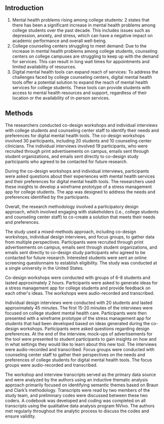 
## Introduction 

1. Mental health problems rising among college students: 2 states that there has been a significant increase in mental health problems among college students over the past decade. This includes issues such as depression, anxiety, and stress, which can have a negative impact on academic performance and overall well-being. 
2. College counseling centers struggling to meet demand: Due to the increase in mental health problems among college students, counseling centers on college campuses are struggling to keep up with the demand for services. This can result in long wait times for appointments and limited availability of resources. 
3. Digital mental health tools can expand reach of services: To address the challenges faced by college counseling centers, digital mental health tools offer a potential solution to expand the reach of mental health services for college students. These tools can provide students with access to mental health resources and support, regardless of their location or the availability of in-person services.

## Methods

The researchers conducted co-design workshops and individual interviews with college students and counseling center staff to identify their needs and preferences for digital mental health tools. The co-design workshops involved 30 participants, including 20 students and 10 counseling center clinicians. The individual interviews involved 19 participants, who were recruited through print advertisements on campus, emails sent through student organizations, and emails sent directly to co-design study participants who agreed to be contacted for future research. 

During the co-design workshops and individual interviews, participants were asked questions about their experiences with mental health services and their preferences for digital mental health tools. The researchers used these insights to develop a wireframe prototype of a stress management app for college students. The app was designed to address the needs and preferences identified by the participants.

Overall, the research methodology involved a participatory design approach, which involved engaging with stakeholders (i.e., college students and counseling center staff) to co-create a solution that meets their needs and preferences.


The study used a mixed-methods approach, including co-design workshops, individual design interviews, and focus groups, to gather data from multiple perspectives. Participants were recruited through print advertisements on campus, emails sent through student organizations, and emails sent directly to co-design study participants who agreed to be contacted for future research. Interested students were sent an online screening questionnaire to establish eligibility. The study was conducted at a single university in the United States.

Co-design workshops were conducted with groups of 6-8 students and lasted approximately 2 hours. Participants were asked to generate ideas for a stress management app for college students and provide feedback on each other's ideas. The workshops were audio-recorded and transcribed. 

Individual design interviews were conducted with 20 students and lasted approximately 45 minutes. The first 15-20 minutes of the interviews were focused on college student mental health care. Participants were then presented with a wireframe prototype of the stress management app for students that had been developed based on ideas generated during the co-design workshops. Participants were asked questions regarding design preferences. At the end of the interview, mock-ups of advertisements for the tool were presented to student participants to gain insights on how and in what settings they would like to learn about this new tool. The interviews were audio-recorded and transcribed.
Focus groups were conducted with counseling center staff to gather their perspectives on the needs and preferences of college students for digital mental health tools. The focus groups were audio-recorded and transcribed.

The workshop and interview transcripts served as the primary data source and were analyzed by the authors using an inductive thematic analysis approach primarily focused on identifying semantic themes based on Braun and Clark’s methodology. Transcripts were read by two members of the study team, and preliminary codes were discussed between these two coders. A codebook was developed and coding was completed on all transcripts using the qualitative data analysis program NVivo. The authors met regularly throughout the analytic process to discuss the codes and ensure validity.